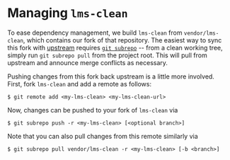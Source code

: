 # Managing `lms-clean`

To ease dependency management, we build `lms-clean` from `vendor/lms-clean`,
which contains our fork of that repository. The easiest way to sync this fork
with [upstream](https://github.com/TiarkRompf/lms-clean) requires
[`git subrepo`](https://github.com/ingydotnet/git-subrepo) -- from a clean
working tree, simply run `git subrepo pull` from the project root. This will
pull from upstream and announce merge conflicts as necessary.

Pushing changes from this fork back upstream is a little more involved. First,
fork `lms-clean` and add a remote as follows:

```
$ git remote add <my-lms-clean> <my-lms-clean-url>
```

Now, changes can be pushed to your fork of `lms-clean` via

```
$ git subrepo push -r <my-lms-clean> [<optional branch>]
```

Note that you can also pull changes from this remote similarly via

```
$ git subrepo pull vendor/lms-clean -r <my-lms-clean> [-b <branch>]
```

